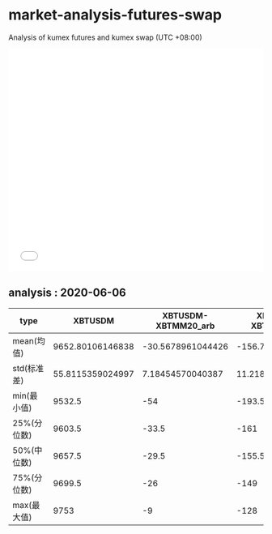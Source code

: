 # market-analysis-futures-swap
Analysis of kumex futures and kumex swap (UTC +08:00)

<iframe width="100%" height="440" src="./data.html" frameborder="no" border="0" scrolling="no"></iframe>

## analysis : 2020-06-06

type|XBTUSDM|XBTUSDM-XBTMM20_arb|XBTUSDM-XBTMU20_arb|
---|---|---|---
mean(均值) | 9652.80106146838 | -30.5678961044426 | -156.742596547335
std(标准差) | 55.8115359024997 | 7.18454570040387 | 11.2189320459427
min(最小值) | 9532.5 | -54 | -193.5
25%(分位数) | 9603.5 | -33.5 | -161
50%(中位数) | 9657.5 | -29.5 | -155.5
75%(分位数) | 9699.5 | -26 | -149
max(最大值) | 9753 | -9 | -128

